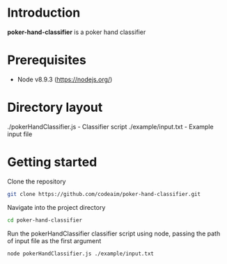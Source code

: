 # Introduction
**poker-hand-classifier** is a poker hand classifier

# Prerequisites
- Node v8.9.3 (https://nodejs.org/)

# Directory layout
./pokerHandClassifier.js - Classifier script
./example/input.txt - Example input file

# Getting started
Clone the repository
```bash
git clone https://github.com/codeaim/poker-hand-classifier.git
```

Navigate into the project directory
```bash
cd poker-hand-classifier
```

Run the pokerHandClassifier classifier script using node, passing the path of input file as the first argument
```bash
node pokerHandClassifier.js ./example/input.txt
```